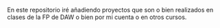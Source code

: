 En este repositorio iré añadiendo proyectos que son o bien realizados en clases de la FP de DAW o bien por mi cuenta o en otros cursos.
